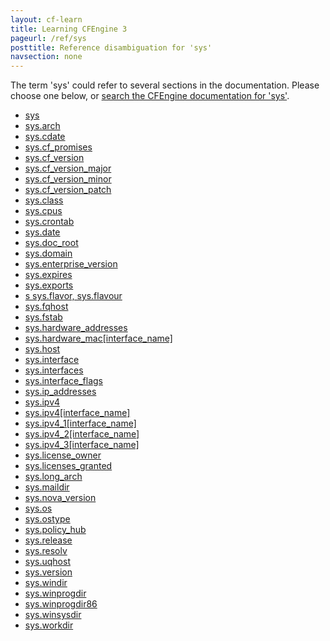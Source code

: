 ```yaml
---
layout: cf-learn
title: Learning CFEngine 3
pageurl: /ref/sys
posttitle: Reference disambiguation for 'sys'
navsection: none
---
```


The term 'sys' could refer to several sections in the documentation. Please choose one below, or
[search the CFEngine documentation for 'sys'](http://cfengine.com/docs/3.5/search.html?q=sys).

- [sys](http://cfengine.com/docs/3.5/reference-special-variables-context-sys.html#sys)
- [sys.arch](http://cfengine.com/docs/3.5/reference-special-variables-context-sys.html#sys-arch)
- [sys.cdate](http://cfengine.com/docs/3.5/reference-special-variables-context-sys.html#sys-cdate)
- [sys.cf_promises](http://cfengine.com/docs/3.5/reference-special-variables-context-sys.html#sys-cf_promises)
- [sys.cf_version](http://cfengine.com/docs/3.5/reference-special-variables-context-sys.html#sys-cf_version)
- [sys.cf_version_major](http://cfengine.com/docs/3.5/reference-special-variables-context-sys.html#sys-cf_version_major)
- [sys.cf_version_minor](http://cfengine.com/docs/3.5/reference-special-variables-context-sys.html#sys-cf_version_minor)
- [sys.cf_version_patch](http://cfengine.com/docs/3.5/reference-special-variables-context-sys.html#sys-cf_version_patch)
- [sys.class](http://cfengine.com/docs/3.5/reference-special-variables-context-sys.html#sys-class)
- [sys.cpus](http://cfengine.com/docs/3.5/reference-special-variables-context-sys.html#sys-cpus)
- [sys.crontab](http://cfengine.com/docs/3.5/reference-special-variables-context-sys.html#sys-crontab)
- [sys.date](http://cfengine.com/docs/3.5/reference-special-variables-context-sys.html#sys-date)
- [sys.doc_root](http://cfengine.com/docs/3.5/reference-special-variables-context-sys.html#sys-doc_root)
- [sys.domain](http://cfengine.com/docs/3.5/reference-special-variables-context-sys.html#sys-domain)
- [sys.enterprise_version](http://cfengine.com/docs/3.5/reference-special-variables-context-sys.html#sys-enterprise_version)
- [sys.expires](http://cfengine.com/docs/3.5/reference-special-variables-context-sys.html#sys-expires)
- [sys.exports](http://cfengine.com/docs/3.5/reference-special-variables-context-sys.html#sys-exports)
- [s sys.flavor, sys.flavour](http://cfengine.com/docs/3.5/reference-special-variables-context-sys.html#s-sys-flavor,-sys-flavour)
- [sys.fqhost](http://cfengine.com/docs/3.5/reference-special-variables-context-sys.html#sys-fqhost)
- [sys.fstab](http://cfengine.com/docs/3.5/reference-special-variables-context-sys.html#sys-fstab)
- [sys.hardware_addresses](http://cfengine.com/docs/3.5/reference-special-variables-context-sys.html#sys-hardware_addresses)
- [sys.hardware_mac\[interface_name\]](http://cfengine.com/docs/3.5/reference-special-variables-context-sys.html#sys-hardware_mac-interface_name)
- [sys.host](http://cfengine.com/docs/3.5/reference-special-variables-context-sys.html#sys-host)
- [sys.interface](http://cfengine.com/docs/3.5/reference-special-variables-context-sys.html#sys-interface)
- [sys.interfaces](http://cfengine.com/docs/3.5/reference-special-variables-context-sys.html#sys-interfaces)
- [sys.interface_flags](http://cfengine.com/docs/3.5/reference-special-variables-context-sys.html#sys-interface_flags)
- [sys.ip_addresses](http://cfengine.com/docs/3.5/reference-special-variables-context-sys.html#sys-ip_addresses)
- [sys.ipv4](http://cfengine.com/docs/3.5/reference-special-variables-context-sys.html#sys-ipv4)
- [sys.ipv4\[interface_name\]](http://cfengine.com/docs/3.5/reference-special-variables-context-sys.html#sys-ipv4-interface_name)
- [sys.ipv4_1\[interface_name\]](http://cfengine.com/docs/3.5/reference-special-variables-context-sys.html#sys-ipv4_1-interface_name)
- [sys.ipv4_2\[interface_name\]](http://cfengine.com/docs/3.5/reference-special-variables-context-sys.html#sys-ipv4_2-interface_name)
- [sys.ipv4_3\[interface_name\]](http://cfengine.com/docs/3.5/reference-special-variables-context-sys.html#sys-ipv4_3-interface_name)
- [sys.license_owner](http://cfengine.com/docs/3.5/reference-special-variables-context-sys.html#sys-license_owner)
- [sys.licenses_granted](http://cfengine.com/docs/3.5/reference-special-variables-context-sys.html#sys-licenses_granted)
- [sys.long_arch](http://cfengine.com/docs/3.5/reference-special-variables-context-sys.html#sys-long_arch)
- [sys.maildir](http://cfengine.com/docs/3.5/reference-special-variables-context-sys.html#sys-maildir)
- [sys.nova_version](http://cfengine.com/docs/3.5/reference-special-variables-context-sys.html#sys-nova_version)
- [sys.os](http://cfengine.com/docs/3.5/reference-special-variables-context-sys.html#sys-os)
- [sys.ostype](http://cfengine.com/docs/3.5/reference-special-variables-context-sys.html#sys-ostype)
- [sys.policy_hub](http://cfengine.com/docs/3.5/reference-special-variables-context-sys.html#sys-policy_hub)
- [sys.release](http://cfengine.com/docs/3.5/reference-special-variables-context-sys.html#sys-release)
- [sys.resolv](http://cfengine.com/docs/3.5/reference-special-variables-context-sys.html#sys-resolv)
- [sys.uqhost](http://cfengine.com/docs/3.5/reference-special-variables-context-sys.html#sys-uqhost)
- [sys.version](http://cfengine.com/docs/3.5/reference-special-variables-context-sys.html#sys-version)
- [sys.windir](http://cfengine.com/docs/3.5/reference-special-variables-context-sys.html#sys-windir)
- [sys.winprogdir](http://cfengine.com/docs/3.5/reference-special-variables-context-sys.html#sys-winprogdir)
- [sys.winprogdir86](http://cfengine.com/docs/3.5/reference-special-variables-context-sys.html#sys-winprogdir86)
- [sys.winsysdir](http://cfengine.com/docs/3.5/reference-special-variables-context-sys.html#sys-winsysdir)
- [sys.workdir](http://cfengine.com/docs/3.5/reference-special-variables-context-sys.html#sys-workdir)
